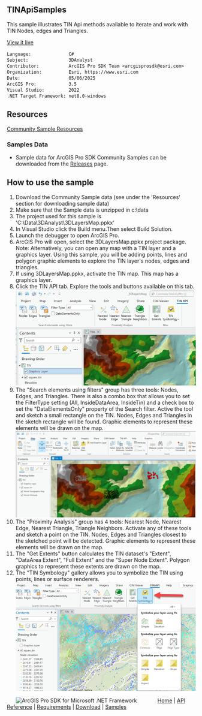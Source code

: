 ## TINApiSamples

<!-- TODO: Write a brief abstract explaining this sample -->
This sample illustrates TIN Api methods available to iterate and work with TIN Nodes, edges and Triangles.  
  


<a href="https://pro.arcgis.com/en/pro-app/sdk/" target="_blank">View it live</a>

<!-- TODO: Fill this section below with metadata about this sample-->
```
Language:              C#
Subject:               3DAnalyst
Contributor:           ArcGIS Pro SDK Team <arcgisprosdk@esri.com>
Organization:          Esri, https://www.esri.com
Date:                  05/06/2025
ArcGIS Pro:            3.5
Visual Studio:         2022
.NET Target Framework: net8.0-windows
```

## Resources

[Community Sample Resources](https://github.com/Esri/arcgis-pro-sdk-community-samples#resources)

### Samples Data

* Sample data for ArcGIS Pro SDK Community Samples can be downloaded from the [Releases](https://github.com/Esri/arcgis-pro-sdk-community-samples/releases) page.  

## How to use the sample
<!-- TODO: Explain how this sample can be used. To use images in this section, create the image file in your sample project's screenshots folder. Use relative url to link to this image using this syntax: ![My sample Image](FacePage/SampleImage.png) -->
1. Download the Community Sample data (see under the 'Resources' section for downloading sample data)
2. Make sure that the Sample data is unzipped in c:\data  
3. The project used for this sample is 'C:\Data\3DAnalyst\3DLayersMap.ppkx'  
4. In Visual Studio click the Build menu.Then select Build Solution.  
5. Launch the debugger to open ArcGIS Pro.  
6. ArcGIS Pro will open, select the 3DLayersMap.ppkx project package. Note: Alternatively, you can open any map with a TIN layer and a graphics layer. Using this sample, you will be adding points, lines and polygon graphic elements to explore the TIN layer's nodes, edges and triangles.  
7. If using 3DLayersMap.ppkx, activate the TIN map. This map has a graphics layer.   
8. Click the TIN API tab. Explore the tools and buttons available on this tab.  
![UI](Screenshots/TINApiTab.png)  
9. The "Search elements using filters" group has three tools: Nodes, Edges, and Triangles. There is also a combo box that allows you to set the FilterType setting (All, InsideDataArea, InsideTin) and a check box to set the "DataElementsOnly" property of the Search filter.  Active the tool and sketch a small rectangle on the TIN. Nodes, Edges and Triangles in the sketch rectangle will be found. Graphic elements to represent these elements will be drawn on the map.  
![UI](Screenshots/SearchTINElements.png)  
10. The "Proximity Analysis" group has 4 tools: Nearest Node, Nearest Edge, Nearest Triangle, Triangle Neighbors. Activate any of these tools and sketch a point on the TIN. Nodes, Edges and Triangles closest to the sketched point will be detected.  Graphic elements to represent these elements will be drawn on the map.  
11. The "Get Extents" button calculates the TIN dataset's "Extent", "DataArea Extent", "Full Extent" and the "Super Node Extent". Polygon graphics to represent these extents are drawn on the map.  
12. The "TIN Symbology" gallery allows you to symbolize the TIN using points, lines or surface renderers.  
![UI](Screenshots/TINRenderers.png)  
  

<!-- End -->

&nbsp;&nbsp;&nbsp;&nbsp;&nbsp;&nbsp;<img src="https://esri.github.io/arcgis-pro-sdk/images/ArcGISPro.png"  alt="ArcGIS Pro SDK for Microsoft .NET Framework" height = "20" width = "20" align="top"  >
&nbsp;&nbsp;&nbsp;&nbsp;&nbsp;&nbsp;&nbsp;&nbsp;&nbsp;&nbsp;&nbsp;&nbsp;
[Home](https://github.com/Esri/arcgis-pro-sdk/wiki) | <a href="https://pro.arcgis.com/en/pro-app/latest/sdk/api-reference" target="_blank">API Reference</a> | [Requirements](https://github.com/Esri/arcgis-pro-sdk/wiki#requirements) | [Download](https://github.com/Esri/arcgis-pro-sdk/wiki#installing-arcgis-pro-sdk-for-net) | <a href="https://github.com/esri/arcgis-pro-sdk-community-samples" target="_blank">Samples</a>
